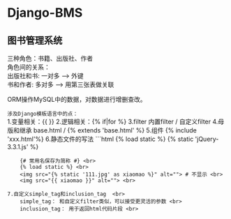 # Django-BMS
## 图书管理系统

三种角色：书籍、出版社、作者 <br>
角色间的关系： <br>
		出版社和书: 一对多    --> 外键 <br>
		书和作者:   多对多    --> 用第三张表做关联 <br>
		
ORM操作MySQL中的数据，对数据进行增删查改。 <br>

`涉及Django模板语言中的点：` <br>
	1.变量相关：{{ }}
	2.逻辑相关：{% if|for %}
	3.filter
		内置filter / 自定义filter
	4.母版和继承
		base.html / {% extends 'base.html' %}
	5.组件
		{% include 'xxx.html'%}
	6.静态文件的写法
		```html
		{% load static %}
		{% static 'jQuery-3.3.1.js' %}
		
		{# 常用名保存为简称 #} <br>
		{% load static %} <br>
		<img src="{% static '111.jpg' as xiaomao %}" alt=""> # 不显示 <br>
		<img src="{{ xiaomao }}" alt=""> <br>
		
	7.自定义simple_tag和inclusion_tag  <br>
		simple_tag： 和自定义filter类似，可以接受更灵活的参数 <br>
		inclusion_tag： 用于返回html代码片段 <br>
